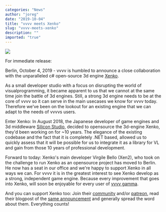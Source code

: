 ```yaml
---
categories: "News"
author: "joreg"
date: "2019-10-04"
title: "vvvv meets Xenko"
slug: "vvvv-meets-xenko"
description: ""
imported: "true"
---
```



![](vvvv_meets_xenko_2.png) 

For immediate release:

Berlin, October 4, 2019 - vvvv is humbled to announce a close collaboration with the unparalleled c# open-source 3d engine [Xenko](https://xenko.com/).

As a small developer studio with a focus on disrupting the world of visualprogramming, it became apparent to us that we cannot at the same time join the battle of 3d engines. Still, a strong 3d engine needs to be at the core of vvvv so it can serve in the main usecases we know for vvvv today. Therefore we've been on the lookout for an existing engine that we can adapt to the needs of vvvvs users. 

Enter Xenko: In August 2018, the Japanese developer of game engines and 3d middleware [Silicon Studio](https://www.siliconstudio.co.jp), decided to opensource the 3d-engine Xenko, they'd been working on for ~10 years. The elegance of the existing codebase and the fact that it is completely .NET based, allowed us to quickly assess that it will be possible for us to integrate it as a library for VL and gain from those 10 years of professional development.

Forward to today: Xenko's main developer Virgile Bello (Xen2), who took on the challenge to run Xenko as an opensource project has moved to Berlin. He now has a seat in our office and we're happy to support Xenko in all ways we can. For vvvv it is in the greatest interest to see Xenko develop as a strong, independent game engine. Because every improvement that goes into Xenko, will soon be enjoyable for every user of [vvvv gamma](/blog/2019/vvvv-gamma-2019.1-preview).

And you can support Xenko too: Join their [community](https://xenko.com/community/) and/or [patreon](https://www.patreon.com/xenko), read their blogpost of the [same announcement](https://xenko.com/blog/xenko-meets-vvvv) and generally spread the word about them. Everything counts!